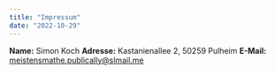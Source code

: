 ```yaml
---
title: "Impressum"
date: "2022-10-29"
---
```


**Name:** Simon Koch
**Adresse:** Kastanienallee 2, 50259 Pulheim
**E-Mail:** meistensmathe.publically@slmail.me